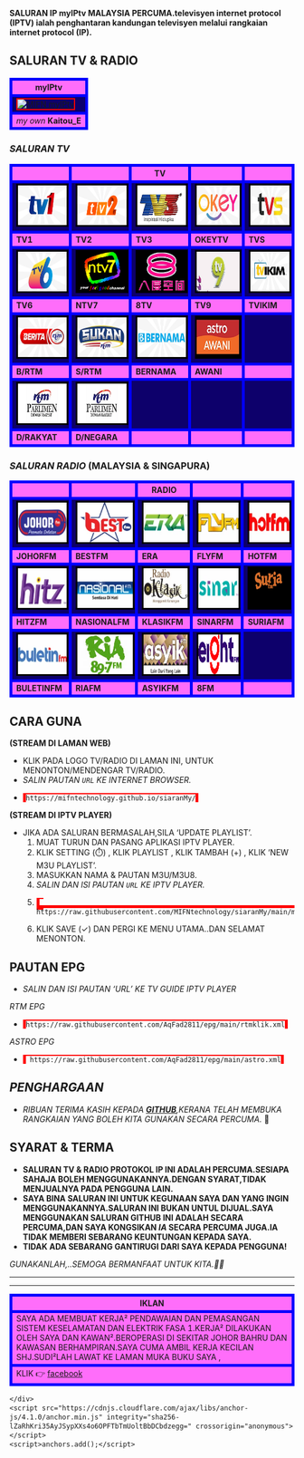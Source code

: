   <body>
    <div class="container-lg px-3 my-5 markdown-body">
    <link rel="stylesheet" href="https://mifntechnology.github.io/siaranMy/style.css">
    
      
<p><strong>SALURAN IP myIPtv MALAYSIA PERCUMA.televisyen internet protocol (IPTV) ialah penghantaran kandungan televisyen melalui rangkaian internet protocol (IP).</strong></p>


<h2 id="saluran-tv--radio"><strong>SALURAN TV &amp; RADIO</strong></h2>

<table>
  <thead>
    <tr>
      <th style="height:1px;border-color: blue; border-width:thick; border-style:solid" bgcolor="#FF6DFA"><strong>myIPtv</strong></th>
    </tr>
  </thead>
  <tbody>
    <tr>
      <td style="height:3px;border-color: blue; border-width:thick; border-style:solid" bgcolor="#0D006B"><a href="https://github.com/MIFNtechnology/siaranMy/raw/main/logo_mifn.png"><img align="centre" witdh="15" height="500" src="https://mifntechnology.github.io/siaranMy/logo_mifn.png" alt="MIFN myIPtv" style="border:2px solid red" /></a></td>
    </tr>
    <tr>
      <td style="height:1px;border-color: blue; border-width:thick; border-style:solid" bgcolor="#FF6DFA"><em>my own</em> <strong>Kaitou_E</strong></td>
    </tr>
  </tbody>
</table>

<h3 id="saluran-tv"><em>SALURAN TV</em></h3>

<table>
  <thead>
    <tr>
      <th style="height:1px;border-color: blue; border-width:thick; border-style:solid" bgcolor="#FF6DFA"> </th>
      <th style="height:1px;border-color: blue; border-width:thick; border-style:solid" bgcolor="#FF6DFA"> </th>
      <th style="height:1px;border-color: blue; border-width:thick; border-style:solid" bgcolor="#FF6DFA"><strong>TV</strong></th>
      <th style="height:1px;border-color: blue; border-width:thick; border-style:solid" bgcolor="#FF6DFA"> </th>
      <th style="height:1px;border-color: blue; border-width:thick; border-style:solid" bgcolor="#FF6DFA"> </th>
    </tr>
  </thead>
  <tbody>
    <tr>
      <td style="height:1px;border-color: blue; border-width:thick; border-style:solid" bgcolor="#0D006B"><a href="https://mifntechnology.github.io/siaranMy/channels/Tv1/Tv1_index.html"><img src="https://github.com/MIFNtechnology/siaranMy/raw/main/logo/Tv1.png" alt="Tv1" align="centre" style="border:3px solid black" width="125" height="70" /></a></td>
      <td style="height:1px;border-color: blue; border-width:thick; border-style:solid" bgcolor="#0D006B"><a href="https://mifntechnology.github.io/siaranMy/channels/Tv2/Tv2_index.html"><img src="https://github.com/MIFNtechnology/siaranMy/raw/main/logo/Tv2.png" alt="Tv2" align="centre" style="border:3px solid black" width="125" height="70" /></a></td>
      <td style="height:1px;border-color: blue; border-width:thick; border-style:solid" bgcolor="#0D006B"><a href="https://mifntechnology.github.io/siaranMy/channels/Tv3/Tv3_index.html"><img src="https://github.com/MIFNtechnology/siaranMy/raw/main/logo/Tv3.png" alt="Tv3" align="centre" style="border:3px solid black" width="125" height="70" /></a></td>
      <td style="height:1px;border-color: blue; border-width:thick; border-style:solid" bgcolor="#0D006B"><a href="https://mifntechnology.github.io/siaranMy/channels/TvOkey/TvOkey_index.html"><img src="https://github.com/MIFNtechnology/siaranMy/raw/main/logo/OkeyTv.png " alt="OkeyTv" align="centre" style="border:3px solid black" width="125" height="70" /></a></td>
      <td style="height:1px;border-color: blue; border-width:thick; border-style:solid" bgcolor="#0D006B"><a href="https://mifntechnology.github.io/siaranMy/channels/Tvs/Tvs_index.html"><img src="https://github.com/MIFNtechnology/siaranMy/raw/main/logo/Tvs.png" alt="Tvs" align="centre" style="border:3px solid black" width="125" height="70" /></a></td>
    </tr>
    <tr>
      <td style="height:1px;border-color: blue; border-width:thick; border-style:solid" bgcolor="#FF6DFA"><strong>TV1</strong></td>
      <td style="height:1px;border-color: blue; border-width:thick; border-style:solid" bgcolor="#FF6DFA"><strong>TV2</strong></td>
      <td style="height:1px;border-color: blue; border-width:thick; border-style:solid" bgcolor="#FF6DFA"><strong>TV3</strong></td>
      <td style="height:1px;border-color: blue; border-width:thick; border-style:solid" bgcolor="#FF6DFA"><strong>OKEYTV</strong></td>
      <td style="height:1px;border-color: blue; border-width:thick; border-style:solid" bgcolor="#FF6DFA"><strong>TVS</strong></td>
    </tr>
    <tr>
      <td style="height:1px;border-color: blue; border-width:thick; border-style:solid" bgcolor="#0D006B"><a href="https://mifntechnology.github.io/siaranMy/channels/Tv6/Tv6_index.html"><img src="https://github.com/MIFNtechnology/siaranMy/raw/main/logo/Tv6.png" alt="Tv6" align="centre" style="border:3px solid black" width="125" height="70" /></a></td>
      <td style="height:1px;border-color: blue; border-width:thick; border-style:solid" bgcolor="#0D006B"><a href="https://mifntechnology.github.io/siaranMy/channels/DidikTvKPM/Ntv7_index.html"><img src="https://github.com/MIFNtechnology/siaranMy/raw/main/logo/DidikTv.png" alt="DidikTv" align="centre" style="border:3px solid black" width="125" height="70" /></a></td>
      <td style="height:1px;border-color: blue; border-width:thick; border-style:solid" bgcolor="#0D006B"><a href="https://mifntechnology.github.io/siaranMy/channels/8tv/8tv_index.html"><img src="https://github.com/MIFNtechnology/siaranMy/raw/main/logo/8tv.png" alt="8tv" align="centre" style="border:3px solid black" width="125" height="70" /></a></td>
      <td style="height:1px;border-color: blue; border-width:thick; border-style:solid" bgcolor="#0D006B"><a href="https://mifntechnology.github.io/siaranMy/channels/Tv9/Tv9_index.html"><img src="https://github.com/MIFNtechnology/siaranMy/raw/main/logo/Tv9.png" alt="Tv9" align="centre" style="border:3px solid black" width="125" height="70" /></a></td>
      <td style="height:1px;border-color: blue; border-width:thick; border-style:solid" bgcolor="#0D006B"><a href="https://mifntechnology.github.io/siaranMy/channels/TvIkim/TvIkim_index.html"><img src="https://github.com/MIFNtechnology/siaranMy/raw/main/logo/TvIkim.png" alt="TvIkim" align="centre" style="border:3px solid black" width="125" height="70" /></a></td>
    </tr>
    <tr>
      <td style="height:1px;border-color: blue; border-width:thick; border-style:solid" bgcolor="#FF6DFA"><strong>TV6</strong></td>
      <td style="height:1px;border-color: blue; border-width:thick; border-style:solid" bgcolor="#FF6DFA"><strong>NTV7</strong></td>
      <td style="height:1px;border-color: blue; border-width:thick; border-style:solid" bgcolor="#FF6DFA"><strong>8TV</strong></td>
      <td style="height:1px;border-color: blue; border-width:thick; border-style:solid" bgcolor="#FF6DFA"><strong>TV9</strong></td>
      <td style="height:1px;border-color: blue; border-width:thick; border-style:solid" bgcolor="#FF6DFA"><strong>TVIKIM</strong></td>
    </tr>
    <tr>
      <td style="height:1px;border-color: blue; border-width:thick; border-style:solid" bgcolor="#0D006B"><a href="https://mifntechnology.github.io/siaranMy/channels/BeritaRTM/BeritaRTM_index.html"><img src="https://github.com/MIFNtechnology/siaranMy/raw/main/logo/BeritaRtm.png " alt="BeritaRtm" align="centre" style="border:3px solid black" width="125" height="70" /></a></td>
      <td style="height:1px;border-color: blue; border-width:thick; border-style:solid" bgcolor="#0D006B"><a href="https://mifntechnology.github.io/siaranMy/channels/SukanRTM/SukanRTM_index.html"><img src="https://github.com/MIFNtechnology/siaranMy/raw/main/logo/SukanRtm.png" alt="SukanRtm" align="centre" style="border:3px solid black" width="125" height="70" /></a></td>
      <td style="height:1px;border-color: blue; border-width:thick; border-style:solid" bgcolor="#0D006B"><a href="https://mifntechnology.github.io/siaranMy/channels/Bernama/Bernama_index.html"><img src="https://github.com/MIFNtechnology/siaranMy/raw/main/logo/Bernama.png" alt="Bernama" align="centre" style="border:3px solid black" width="125" height="70" /></a></td>
      <td style="height:1px;border-color: blue; border-width:thick; border-style:solid" bgcolor="#0D006B"><a href="https://mifntechnology.github.io/siaranMy/channels/AstroAwani/AstroAwani_index.html"><img src="https://github.com/MIFNtechnology/siaranMy/raw/main/logo/AstroAwani.png" alt="AstroAwani" align="centre" style="border:3px solid black" width="125" height="70" /></a></td>
      <td style="height:1px;border-color: blue; border-width:thick; border-style:solid" bgcolor="#0D006B"> </td>
    </tr>
    <tr>
      <td style="height:1px;border-color: blue; border-width:thick; border-style:solid" bgcolor="#FF6DFA"><strong>B/RTM</strong></td>
      <td style="height:1px;border-color: blue; border-width:thick; border-style:solid" bgcolor="#FF6DFA"><strong>S/RTM</strong></td>
      <td style="height:1px;border-color: blue; border-width:thick; border-style:solid" bgcolor="#FF6DFA"><strong>BERNAMA</strong></td>
      <td style="height:1px;border-color: blue; border-width:thick; border-style:solid" bgcolor="#FF6DFA"><strong>AWANI</strong></td>
      <td style="height:1px;border-color: blue; border-width:thick; border-style:solid" bgcolor="#FF6DFA"> </td>
    </tr>
    <tr>
      <td style="height:1px;border-color: blue; border-width:thick; border-style:solid" bgcolor="#0D006B"><a href="https://mifntechnology.github.io/siaranMy/channels/DewanRakyat/DewanRakyat_index.html"><img src="https://github.com/MIFNtechnology/siaranMy/raw/main/logo/DewanRakyat.png" alt="DewanRakyat" align="centre" style="border:3px solid black" width="125" height="70" /></a></td>
      <td style="height:1px;border-color: blue; border-width:thick; border-style:solid" bgcolor="#0D006B"><a href="https://mifntechnology.github.io/siaranMy/channels/DewanNegara/DewanNegara_index.html"><img src="https://github.com/MIFNtechnology/siaranMy/raw/main/logo/DewanRakyat.png" alt="DewanNegara" align="centre" style="border:3px solid black" width="125" height="70" /></a></td>
      <td style="height:1px;border-color: blue; border-width:thick; border-style:solid" bgcolor="#0D006B"> </td>
      <td style="height:1px;border-color: blue; border-width:thick; border-style:solid" bgcolor="#0D006B"> </td>
      <td style="height:1px;border-color: blue; border-width:thick; border-style:solid" bgcolor="#0D006B"> </td>
    </tr>
    <tr>
      <td style="height:1px;border-color: blue; border-width:thick; border-style:solid" bgcolor="#FF6DFA"><strong>D/RAKYAT</strong></td>
      <td style="height:1px;border-color: blue; border-width:thick; border-style:solid" bgcolor="#FF6DFA"><strong>D/NEGARA</strong></td>
      <td style="height:1px;border-color: blue; border-width:thick; border-style:solid" bgcolor="#FF6DFA"> </td>
      <td style="height:1px;border-color: blue; border-width:thick; border-style:solid" bgcolor="#FF6DFA"> </td>
      <td style="height:1px;border-color: blue; border-width:thick; border-style:solid" bgcolor="#FF6DFA"> </td>
    </tr>
  </tbody>
</table>

<h3 id="saluran-radio-malaysia--singapura"><em>SALURAN RADIO</em> (MALAYSIA &amp; SINGAPURA)</h3>

<table>
  <thead>
    <tr>
      <th style="height:1px;border-color: blue; border-width:thick; border-style:solid" bgcolor="#FF6DFA"> </th>
      <th style="height:1px;border-color: blue; border-width:thick; border-style:solid" bgcolor="#FF6DFA"> </th>
      <th style="height:1px;border-color: blue; border-width:thick; border-style:solid" bgcolor="#FF6DFA"><strong>RADIO</strong></th>
      <th style="height:1px;border-color: blue; border-width:thick; border-style:solid" bgcolor="#FF6DFA"> </th>
      <th style="height:1px;border-color: blue; border-width:thick; border-style:solid" bgcolor="#FF6DFA"> </th>
    </tr>
  </thead>
  <tbody>
    <tr>
      <td style="height:1px;border-color: blue; border-width:thick; border-style:solid" bgcolor="#0D006B"><a href="https://mifntechnology.github.io/siaranMy/radio/JohorFm/johor_index.html"><img src="https://github.com/MIFNtechnology/siaranMy/raw/main/logo/JohorFm.png" alt="JohorFm" align="centre" style="border:3px solid black" width="125" height="70" /></a></td>
      <td style="height:1px;border-color: blue; border-width:thick; border-style:solid" bgcolor="#0D006B"><a href="https://mifntechnology.github.io/siaranMy/radio/BestFm/best_index.html"><img src="https://github.com/MIFNtechnology/siaranMy/raw/main/logo/bestfm.png" alt="bestfm" align="centre" style="border:3px solid black" width="125" height="70" /></a></td>
      <td style="height:1px;border-color: blue; border-width:thick; border-style:solid" bgcolor="#0D006B"><a href="https://mifntechnology.github.io/siaranMy/radio/Era/era_index.html"><img src="https://github.com/MIFNtechnology/siaranMy/raw/main/logo/Era.png" alt="Era" align="centre" style="border:3px solid black" width="125" height="70" /></a></td>
      <td style="height:1px;border-color: blue; border-width:thick; border-style:solid" bgcolor="#0D006B"><a href="https://mifntechnology.github.io/siaranMy/radio/FlyFm/fly_index.html"><img src="https://github.com/MIFNtechnology/siaranMy/raw/main/logo/FlyFm.png" alt="FlyFm" align="centre" style="border:3px solid black" width="125" height="70" /></a></td>
      <td style="height:1px;border-color: blue; border-width:thick; border-style:solid" bgcolor="#0D006B"><a href="https://mifntechnology.github.io/siaranMy/radio/HotFm/hot_index.html"><img src="https://github.com/MIFNtechnology/siaranMy/raw/main/logo/HotFm.png" alt="HotFm" align="centre" style="border:3px solid black" width="125" height="70" /></a></td>
    </tr>
    <tr>
      <td style="height:1px;border-color: blue; border-width:thick; border-style:solid" bgcolor="#FF6DFA"><strong>JOHORFM</strong></td>
      <td style="height:1px;border-color: blue; border-width:thick; border-style:solid" bgcolor="#FF6DFA"><strong>BESTFM</strong></td>
      <td style="height:1px;border-color: blue; border-width:thick; border-style:solid" bgcolor="#FF6DFA"><strong>ERA</strong></td>
      <td style="height:1px;border-color: blue; border-width:thick; border-style:solid" bgcolor="#FF6DFA"><strong>FLYFM</strong></td>
      <td style="height:1px;border-color: blue; border-width:thick; border-style:solid" bgcolor="#FF6DFA"><strong>HOTFM</strong></td>
    </tr>
    <tr>
      <td style="height:1px;border-color: blue; border-width:thick; border-style:solid" bgcolor="#0D006B"><a href="https://mifntechnology.github.io/siaranMy/radio/HitzFm/hitz_index.html"><img src="https://github.com/MIFNtechnology/siaranMy/raw/main/logo/HitzFm.png" alt="HitzFm" align="centre" style="border:3px solid black" width="125" height="70" /></a></td>
      <td style="height:1px;border-color: blue; border-width:thick; border-style:solid" bgcolor="#0D006B"><a href="https://mifntechnology.github.io/siaranMy/radio/NasionalFm/nasional_index.html"><img src="https://github.com/MIFNtechnology/siaranMy/raw/main/logo/NasionalFm.png" alt="NasionalFm" align="centre" style="border:3px solid black" width="125" height="70" /></a></td>
      <td style="height:1px;border-color: blue; border-width:thick; border-style:solid" bgcolor="#0D006B"><a href="https://mifntechnology.github.io/siaranMy/radio/RadioKlasik/klasik_index.html"><img src="https://github.com/MIFNtechnology/siaranMy/raw/main/logo/RadioKlasik.png" alt="RadioKlasik" align="centre" style="border:3px solid black" width="125" height="70" /></a></td>
      <td style="height:1px;border-color: blue; border-width:thick; border-style:solid" bgcolor="#0D006B"><a href="https://mifntechnology.github.io/siaranMy/radio/SinarFm/sinar_index.html"><img src="https://github.com/MIFNtechnology/siaranMy/raw/main/logo/SinarFm.png" alt="SinarFm" align="centre" style="border:3px solid black" width="125" height="70" /></a></td>
      <td style="height:1px;border-color: blue; border-width:thick; border-style:solid" bgcolor="#0D006B"><a href="https://mifntechnology.github.io/siaranMy/radio/SuriaFm/suria_index.html"><img src="https://github.com/MIFNtechnology/siaranMy/raw/main/logo/Suria.png" alt="Suria" align="centre" style="border:3px solid black" width="125" height="70" /></a></td>
    </tr>
    <tr>
      <td style="height:1px;border-color: blue; border-width:thick; border-style:solid" bgcolor="#FF6DFA"><strong>HITZFM</strong></td>
      <td style="height:1px;border-color: blue; border-width:thick; border-style:solid" bgcolor="#FF6DFA"><strong>NASIONALFM</strong></td>
      <td style="height:1px;border-color: blue; border-width:thick; border-style:solid" bgcolor="#FF6DFA"><strong>KLASIKFM</strong></td>
      <td style="height:1px;border-color: blue; border-width:thick; border-style:solid" bgcolor="#FF6DFA"><strong>SINARFM</strong></td>
      <td style="height:1px;border-color: blue; border-width:thick; border-style:solid" bgcolor="#FF6DFA"><strong>SURIAFM</strong></td>
    </tr>
    <tr>
      <td style="height:1px;border-color: blue; border-width:thick; border-style:solid" bgcolor="#0D006B"><a href="https://mifntechnology.github.io/siaranMy/radio/BuletinFm/buletin_index.html"><img src="https://github.com/MIFNtechnology/siaranMy/raw/main/logo/BuletinFm.png" alt="BuletinFm" align="centre" style="border:3px solid black" width="125" height="70" /></a></td>
      <td style="height:1px;border-color: blue; border-width:thick; border-style:solid" bgcolor="#0D006B"><a href="https://mifntechnology.github.io/siaranMy/radio/RiaFm/ria_index.html"><img src="https://github.com/MIFNtechnology/siaranMy/raw/main/logo/RiaFm.png" alt="riafm" align="centre" style="border:3px solid black" width="125" height="70" /></a></td>
      <td style="height:1px;border-color: blue; border-width:thick; border-style:solid" bgcolor="#0D006B"><a href="https://mifntechnology.github.io/siaranMy/radio/AsyikFm/asyik_index.html"><img src="https://github.com/MIFNtechnology/siaranMy/raw/main/logo/AsyikFm.png" alt="AsyikFm" align="centre" style="border:3px solid black" width="125" height="70" /></a></td>
      <td style="height:1px;border-color: blue; border-width:thick; border-style:solid" bgcolor="#0D006B"><a href="https://mifntechnology.github.io/siaranMy/radio/8Fm/8_index.html"><img src="https://github.com/MIFNtechnology/siaranMy/raw/main/logo/8Fm.png" alt="IkimFm" align="centre" style="border:3px solid black" width="125" height="70" /></a></td>
      <td style="height:1px;border-color: blue; border-width:thick; border-style:solid" bgcolor="#0D006B"> </td>
    </tr>
    <tr>
      <td style="height:1px;border-color: blue; border-width:thick; border-style:solid" bgcolor="#FF6DFA"><strong>BULETINFM</strong></td>
      <td style="height:1px;border-color: blue; border-width:thick; border-style:solid" bgcolor="#FF6DFA"><strong>RIAFM</strong></td>
      <td style="height:1px;border-color: blue; border-width:thick; border-style:solid" bgcolor="#FF6DFA"><strong>ASYIKFM</strong></td>
      <td style="height:1px;border-color: blue; border-width:thick; border-style:solid" bgcolor="#FF6DFA"><strong>8FM</strong></td>
      <td style="height:1px;border-color: blue; border-width:thick; border-style:solid" bgcolor="#FF6DFA"> </td>
    </tr>
  </tbody>
</table>


<h2 id="cara-guna"><strong>CARA GUNA</strong></h2>

<p><strong>(STREAM DI LAMAN WEB)</strong></p>
<ul>
  <li>KLIK PADA LOGO TV/RADIO DI LAMAN INI, UNTUK MENONTON/MENDENGAR TV/RADIO.</li>
  <li><em>SALIN PAUTAN <code class="language-plaintext highlighter-rouge">URL</code> KE  INTERNET BROWSER.</em></li>
  <li>
    <div class="language-plaintext highlighter-rouge"><div class="highlight"><pre class="highlight"><code style="height:1px;border-color: red; border-width:thick; border-style:solid" bgcolor="#3A3A3A">https://mifntechnology.github.io/siaranMy/
</code></pre></div>    </div>
  </li>
</ul>

<p><strong>(STREAM DI IPTV PLAYER)</strong></p>
<ul>
  <li>JIKA ADA SALURAN BERMASALAH,SILA ‘UPDATE PLAYLIST’.
    <ol>
      <li>MUAT TURUN DAN PASANG APLIKASI IPTV PLAYER.</li>
      <li>KLIK SETTING (⏱️) , KLIK PLAYLIST , KLIK TAMBAH (+) , KLIK ‘NEW M3U PLAYLIST’.</li>
      <li>MASUKKAN NAMA &amp; PAUTAN M3U/M3U8.</li>
      <li><em>SALIN DAN ISI PAUTAN <code class="language-plaintext highlighter-rouge">URL</code> KE IPTV PLAYER.</em></li>
      <li>
        <div class="language-plaintext highlighter-rouge"><div class="highlight"><pre class="highlight"><code style="height:1px;border-color: red; border-width:thick; border-style:solid" bgcolor="#3A3A3A"> https://raw.githubusercontent.com/MIFNtechnology/siaranMy/main/myIPtv.m3u8
</code></pre></div>        </div>
      </li>
      <li>KLIK SAVE (✓) DAN PERGI KE MENU UTAMA..DAN SELAMAT MENONTON.</li>
    </ol>
  </li>
</ul>

<h2 id="pautan-epg"><strong>PAUTAN EPG</strong></h2>
<ul>
  <li><em>SALIN DAN ISI PAUTAN ‘URL’ KE TV GUIDE IPTV PLAYER</em></li>
</ul>

<p><em>RTM EPG</em></p>
<ul>
  <li>
    <div class="language-plaintext highlighter-rouge"><div class="highlight"><pre class="highlight"><code style="height:1px;border-color: red; border-width:thick; border-style:solid" bgcolor="#3A3A3A">https://raw.githubusercontent.com/AqFad2811/epg/main/rtmklik.xml
</code></pre></div>    </div>
  </li>
</ul>

<p><em>ASTRO EPG</em></p>
<ul>
  <li>
    <div class="language-plaintext highlighter-rouge"><div class="highlight"><pre class="highlight"><code style="height:1px;border-color: red; border-width:thick; border-style:solid" bgcolor="#3A3A3A"> https://raw.githubusercontent.com/AqFad2811/epg/main/astro.xml
</code></pre></div>    </div>
  </li>
</ul>


<h2 id="penghargaan"><em>PENGHARGAAN</em></h2>

<ul>
  <li><em>RIBUAN TERIMA KASIH KEPADA <strong><a href="https://github.com">GITHUB</a></strong>,KERANA TELAH MEMBUKA RANGKAIAN YANG BOLEH KITA GUNAKAN SECARA PERCUMA.</em> 🥰</li>
</ul>


<h2 id="syarat--terma" ><strong>SYARAT &amp; TERMA</strong></h2>

<ul>
  <li><strong>SALURAN TV &amp; RADIO PROTOKOL IP INI ADALAH PERCUMA.SESIAPA SAHAJA BOLEH MENGGUNAKANNYA.DENGAN SYARAT,TIDAK MENJUALNYA PADA PENGGUNA LAIN.</strong></li>
  <li><strong>SAYA BINA SALURAN INI UNTUK KEGUNAAN SAYA DAN YANG INGIN MENGGUNAKANNYA.SALURAN INI BUKAN UNTUL DIJUAL.SAYA MENGGUNAKAN SALURAN GITHUB INI ADALAH SECARA PERCUMA,DAN SAYA KONGSIKAN <em>IA</em> SECARA PERCUMA JUGA.IA TIDAK MEMBERI SEBARANG KEUNTUNGAN KEPADA SAYA.</strong></li>
  <li><strong>TIDAK ADA SEBARANG GANTIRUGI DARI SAYA KEPADA PENGGUNA!</strong></li>
</ul>

<p><em>GUNAKANLAH,..SEMOGA BERMANFAAT UNTUK KITA.🤲😘</em></p>

<hr />
<hr />

<table>
  <thead>
    <tr>
      <th style="height:1px;border-color: blue; border-width:thick; border-style:solid" bgcolor="#FF6DFA">IKLAN</th>
    </tr>
  </thead>
  <tbody>
    <tr>
      <td style="height:1px;border-color: blue; border-width:thick; border-style:solid" bgcolor="#FF6DFA">SAYA ADA MEMBUAT KERJA² PENDAWAIAN DAN PEMASANGAN SISTEM KESELAMATAN DAN ELEKTRIK FASA 1.KERJA² DILAKUKAN OLEH SAYA DAN KAWAN².BEROPERASI DI SEKITAR JOHOR BAHRU DAN KAWASAN BERHAMPIRAN.SAYA CUMA AMBIL KERJA KECILAN SHJ.SUDI²LAH LAWAT KE LAMAN MUKA BUKU SAYA ,</td>
    </tr>
    <tr>
      <td style="height:1px;border-color: blue; border-width:thick; border-style:solid" bgcolor="#FF6DFA">KLIK 👉 <a href="https://www.facebook.com/MIFNtechnology">facebook</a></td>
    </tr>
  </tbody>
</table>

      
    </div>
    <script src="https://cdnjs.cloudflare.com/ajax/libs/anchor-js/4.1.0/anchor.min.js" integrity="sha256-lZaRhKri35AyJSypXXs4o6OPFTbTmUoltBbDCbdzegg=" crossorigin="anonymous"></script>
    <script>anchors.add();</script>
  </body>